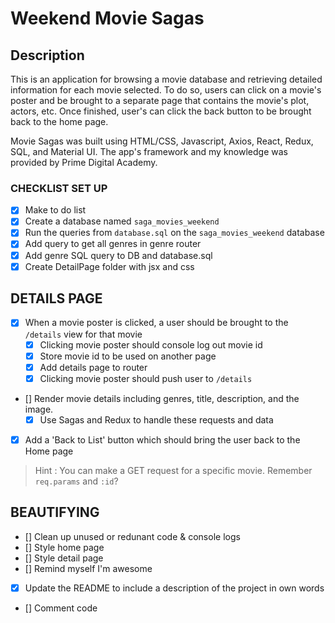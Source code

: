 # Weekend Movie Sagas

## Description

This is an application for browsing a movie database and retrieving detailed information for each movie selected. To do so, users can click on a movie's poster and be brought to a separate page that contains the movie's plot, actors, etc. Once finished, user's can click the back button to be brought back to the home page.

Movie Sagas was built using HTML/CSS, Javascript, Axios, React, Redux, SQL, and Material UI. The app's framework and my knowledge was provided by Prime Digital Academy.

### CHECKLIST SET UP

- [x] Make to do list
- [x] Create a database named `saga_movies_weekend`
- [x] Run the queries from `database.sql` on the `saga_movies_weekend` database
- [x] Add query to get all genres in genre router
- [x] Add genre SQL query to DB and database.sql
- [x] Create DetailPage folder with jsx and css

## DETAILS PAGE

- [x] When a movie poster is clicked, a user should be brought to the `/details` view for that movie
  - [x] Clicking movie poster should console log out movie id
  - [x] Store movie id to be used on another page
  - [x] Add details page to router
  - [x] Clicking movie poster should push user to `/details`
- [] Render movie details including genres, title, description, and the image.
  - [x] Use Sagas and Redux to handle these requests and data
- [x] Add a 'Back to List' button which should bring the user back to the Home page

> Hint : You can make a GET request for a specific movie. Remember `req.params` and `:id`?

## BEAUTIFYING

- [] Clean up unused or redunant code & console logs
- [] Style home page
- [] Style detail page
- [] Remind myself I'm awesome
- [x] Update the README to include a description of the project in own words
- [] Comment code
